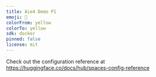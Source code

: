 ```yaml
---
title: Aie4 Demo P1
emoji: 🐢
colorFrom: yellow
colorTo: yellow
sdk: docker
pinned: false
license: mit
---
```


Check out the configuration reference at https://huggingface.co/docs/hub/spaces-config-reference
